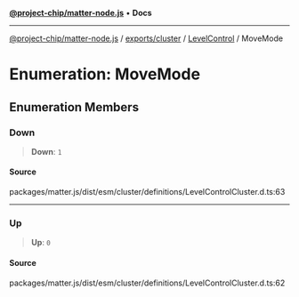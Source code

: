 [**@project-chip/matter-node.js**](../../../../../README.md) • **Docs**

***

[@project-chip/matter-node.js](../../../../../modules.md) / [exports/cluster](../../../README.md) / [LevelControl](../README.md) / MoveMode

# Enumeration: MoveMode

## Enumeration Members

### Down

> **Down**: `1`

#### Source

packages/matter.js/dist/esm/cluster/definitions/LevelControlCluster.d.ts:63

***

### Up

> **Up**: `0`

#### Source

packages/matter.js/dist/esm/cluster/definitions/LevelControlCluster.d.ts:62
